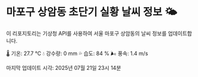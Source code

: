 
# 마포구 상암동 초단기 실황 날씨 정보 🌤️

이 리포지토리는 기상청 API를 사용하여 서울 마포구 상암동의 날씨 정보를 업데이트합니다. 

🌡️ 기온: 27.7 ℃
💧 강수량: 0 mm
💦 습도: 84 %
🌬️ 풍속: 1.4 m/s

마지막 업데이트 시각: 2025년 07월 21일 23시 14분    
